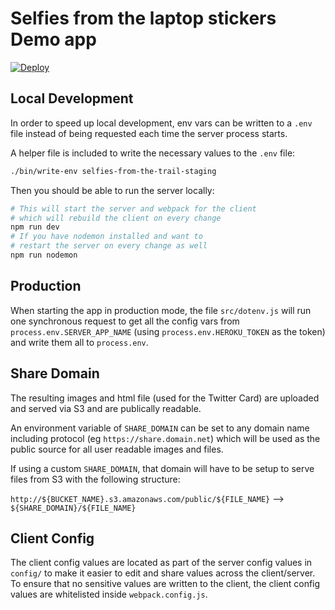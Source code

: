 # Selfies from the laptop stickers Demo app

[![Deploy](https://www.herokucdn.com/deploy/button.svg)](https://heroku.com/deploy?template=https://github.com/heroku-examples/selfies-from-the-trail-demo)

## Local Development

In order to speed up local development, env vars can be written to a `.env` file instead of being requested each time the server process starts.

A helper file is included to write the necessary values to the `.env` file:

```sh
./bin/write-env selfies-from-the-trail-staging
```

Then you should be able to run the server locally:

```sh
# This will start the server and webpack for the client
# which will rebuild the client on every change
npm run dev
# If you have nodemon installed and want to
# restart the server on every change as well
npm run nodemon
```

## Production

When starting the app in production mode, the file `src/dotenv.js` will run one synchronous request to get all the config vars from `process.env.SERVER_APP_NAME` (using `process.env.HEROKU_TOKEN` as the token) and write them all to `process.env`.

## Share Domain

The resulting images and html file (used for the Twitter Card) are uploaded and served via S3 and are publically readable.

An environment variable of `SHARE_DOMAIN` can be set to any domain name including protocol (eg `https://share.domain.net`) which will be used as the public source for all user readable images and files.

If using a custom `SHARE_DOMAIN`, that domain will have to be setup to serve files from S3 with the following structure:

`http://${BUCKET_NAME}.s3.amazonaws.com/public/${FILE_NAME}` --> `${SHARE_DOMAIN}/${FILE_NAME}`

## Client Config

The client config values are located as part of the server config values in `config/` to make it easier to edit and share values across the client/server. To ensure that no sensitive values are written to the client, the client config values are whitelisted inside `webpack.config.js`.
